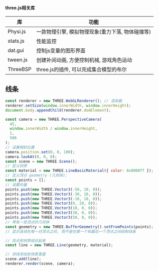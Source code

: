 #### three.js相关库

| 库       | 功能                                             |
| -------- | ------------------------------------------------ |
| Physi.js | 一款物理引擎, 模拟物理现象(重力下落, 物体碰撞等) |
| stats.js | 性能监控                                         |
| dat.gui  | 控制js变量的图形界面                             |
| tween.js | 创建补间动画, 方便控制机械, 游戏角色运动         |
| ThreeBSP | three.js的插件, 可以完成集合模型的布尔           |



## 线条

````javascript
const renderer = new THREE.WebGLRenderer(); // 渲染器
renderer.setSize(window.innerWidth, window.innerHeight);
document.body.appendChild(renderer.domElement);

const camera = new THREE.PerspectiveCamera(
  45,
  window.innerWidth / window.innerHeight,
  1,
  500
);
// 设置相机位置
camera.position.set(0, 0, 100);
camera.lookAt(0, 0, 0);
const scene = new THREE.Scene();
// 定义材质
const material = new THREE.LineBasicMaterial({ color: 0x0000ff });
// 定义顶点 geometry (几何体);
const points = [];
// 设置向量
points.push(new THREE.Vector3(-50, 10, 0));
points.push(new THREE.Vector3(-30, 10, 0));
points.push(new THREE.Vector3(-10, 10, 0));
points.push(new THREE.Vector3(0, 20, 0));
points.push(new THREE.Vector3(10, 0, 0));
points.push(new THREE.Vector3(30, 0, 0));
points.push(new THREE.Vector3(50, 0, 0));
// 带有一些顶点的几何体
const geometry = new THREE.BufferGeometry().setFromPoints(points);
// 显示连续在每一对顶点之间, 而不是在第一个和最后一个顶点之间绘制线条

// 将点和材质组合起来
const line = new THREE.Line(geometry, material);

// 将线添加到场景里面
scene.add(line);
renderer.render(scene, camera);

````

